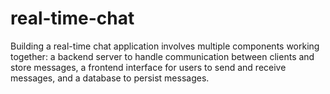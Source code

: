# real-time-chat
 Building a real-time chat application involves multiple components working together: a backend server to handle communication between clients and store messages, a frontend interface for users to send and receive messages, and a database to persist messages.
